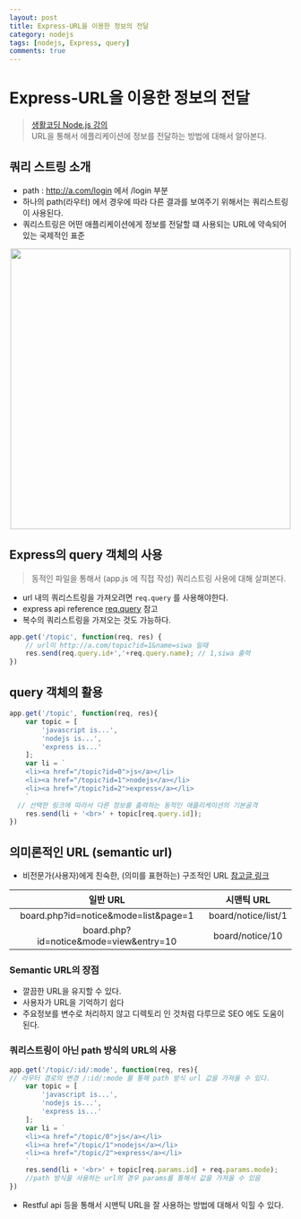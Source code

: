 ```yaml
---
layout: post
title: Express-URL을 이용한 정보의 전달
category: nodejs
tags: [nodejs, Express, query]
comments: true
---
```

# Express-URL을 이용한 정보의 전달
> [생활코딩 Node.js 강의](https://opentutorials.org/course/2136/11945)      
> URL을 통해서 에플리케이션에 정보를 전달하는 방법에 대해서 알아본다.

## 쿼리 스트링 소개
- path : http://a.com/login 에서 /login 부분
- 하나의 path(라우터) 에서 경우에 따라 다른 결과를 보여주기 위해서는 쿼리스트링이 사용된다.
- 쿼리스트링은 어떤 애플리케이션에게 정보를 전달할 떄 사용되는 URL에 약속되어 있는 국제적인 표준

<center><img src="/assets/nodejs/querystring.png" alt="" width="500"></center>


## Express의 query 객체의 사용  
> 동적인 파일을 통해서 (app.js 에 직접 작성) 쿼리스트링 사용에 대해 살펴본다.

- url 내의 쿼리스트링을 가져오려면 `req.query` 를 사용해야한다.
- express api reference [req.query](http://expressjs.com/en/4x/api.html#req) 참고
- 복수의 쿼리스트링을 가져오는 것도 가능하다.
```javascript
app.get('/topic', function(req, res) {
	// url이 http://a.com/topic?id=1&name=siwa 일때
	res.send(req.query.id+','+req.query.name); // 1,siwa 출력
})
```

## query 객체의 활용

```javascript
app.get('/topic', function(req, res){
	var topic = [
		'javascript is...',
		'nodejs is...',
		'express is...'
	];
	var li = `
	<li><a href="/topic?id=0">js</a></li>
	<li><a href="/topic?id=1">nodejs</a></li>
	<li><a href="/topic?id=2">express</a></li>
	`
  // 선택한 링크에 따라서 다른 정보를 출력하는 동적인 애플리케이션의 기본골격
	res.send(li + '<br>' + topic[req.query.id]);
})
```
## 의미론적인 URL (semantic url)
- 비전문가(사용자)에게 친숙한, (의미를 표현하는) 구조적인 URL [참고글 링크](https://elegantcoder.com/useful-semantic-url/)

일반 URL | 시맨틱 URL
:-------: | :--------:
board.php?id=notice&mode=list&page=1 | board/notice/list/1
board.php?id=notice&mode=view&entry=10 | board/notice/10

### Semantic URL의 장점
- 깔끔한 URL을 유지할 수 있다.
- 사용자가 URL을 기억하기 쉽다
- 주요정보를 변수로 처리하지 않고 디렉토리 인 것처럼 다루므로 SEO 에도 도움이 된다.

### 쿼리스트링이 아닌 path 방식의 URL의 사용
```javascript
app.get('/topic/:id/:mode', function(req, res){
// 라우터 경로의 변경 /:id/:mode 를 통해 path 방식 url 값을 가져올 수 있다.
	var topic = [
		'javascript is...',
		'nodejs is...',
		'express is...'
	];
	var li = `
	<li><a href="/topic/0">js</a></li>
	<li><a href="/topic/1">nodejs</a></li>
	<li><a href="/topic/2">express</a></li>
	`
	res.send(li + '<br>' + topic[req.params.id] + req.params.mode);
	//path 방식을 사용하는 url의 경우 params를 통해서 값을 가져올 수 있음
})
```
- Restful api 등을 통해서 시맨틱 URL을 잘 사용하는 방법에 대해서 익힐 수 있다.
